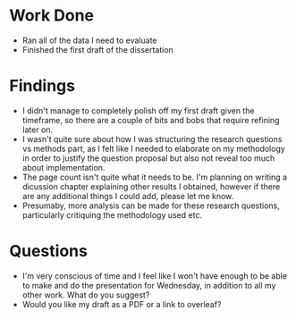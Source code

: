 # Work Done
* Ran all of the data I need to evaluate
* Finished the first draft of the dissertation

# Findings
* I didn't manage to completely polish off my first draft given the timeframe, so there are a couple of bits and bobs that require refining later on.
* I wasn't quite sure about how I was structuring the research questions vs methods part, as I felt like I needed to elaborate on my methodology in order to justify the question proposal but also not reveal too much about implementation.
* The page count isn't quite what it needs to be. I'm planning on writing a dicussion chapter explaining other results I obtained, however if there are any additional things I could add, please let me know.
* Presumaby, more analysis can be made for these research questions, particularly critiquing the methodology used etc.


# Questions
* I'm very conscious of time and I feel like I won't have enough to be able to make and do the presentation for Wednesday, in addition to all my other work. What do you suggest?
* Would you like my draft as a PDF or a link to overleaf?
